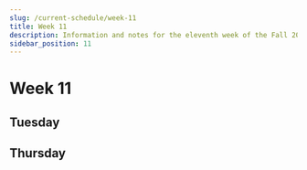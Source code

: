 ```yaml
---
slug: /current-schedule/week-11
title: Week 11
description: Information and notes for the eleventh week of the Fall 2024 semester for the UMass Lowell Cloud Computing Club.
sidebar_position: 11
---
```


# Week 11

## Tuesday

## Thursday

